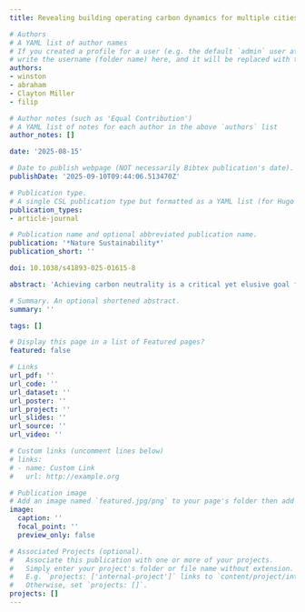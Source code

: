 ```yaml
---
title: Revealing building operating carbon dynamics for multiple cities

# Authors
# A YAML list of author names
# If you created a profile for a user (e.g. the default `admin` user at `content/authors/admin/`), 
# write the username (folder name) here, and it will be replaced with their full name and linked to their profile.
authors:
- winston
- abraham
- Clayton Miller
- filip

# Author notes (such as 'Equal Contribution')
# A YAML list of notes for each author in the above `authors` list
author_notes: []

date: '2025-08-15'

# Date to publish webpage (NOT necessarily Bibtex publication's date).
publishDate: '2025-09-10T09:44:06.513470Z'

# Publication type.
# A single CSL publication type but formatted as a YAML list (for Hugo requirements).
publication_types:
- article-journal

# Publication name and optional abbreviated publication name.
publication: '*Nature Sustainability*'
publication_short: ''

doi: 10.1038/s41893-025-01615-8

abstract: 'Achieving carbon neutrality is a critical yet elusive goal for many cities, hindered by limited understanding of the relationship between building emissions and their surroundings. To address this challenge, we present a generalizable open science framework that integrates building energy-consumption data, multi-modal geospatial inputs and graph deep learning to quantify building operating emissions and their links to urban form and socio-economic factors. Applying this approach to five cities with diverse climates and planning contexts—Melbourne, New York City (Manhattan), Seattle, Singapore and Washington DC—we demonstrate that our models explain 78.4% of the variation in building operating carbon emissions across cities, achieving state-of-the-art accuracy for urban-scale energy modelling. Our findings reveal strong connections between a city’s planning history and its building carbon profile, alongside stark inequalities where wealthier areas often exhibit the highest per capita emissions. Additionally, the relationship between urban density and building emissions is complex and city specific, with emissions extending beyond dense urban cores into suburban areas. To design effective decarbonization strategies, cities must consider how their planning histories, urban layouts and economic conditions shape current emissions patterns.'

# Summary. An optional shortened abstract.
summary: ''

tags: []

# Display this page in a list of Featured pages?
featured: false

# Links
url_pdf: ''
url_code: ''
url_dataset: ''
url_poster: ''
url_project: ''
url_slides: ''
url_source: ''
url_video: ''

# Custom links (uncomment lines below)
# links:
# - name: Custom Link
#   url: http://example.org

# Publication image
# Add an image named `featured.jpg/png` to your page's folder then add a caption below.
image:
  caption: ''
  focal_point: ''
  preview_only: false

# Associated Projects (optional).
#   Associate this publication with one or more of your projects.
#   Simply enter your project's folder or file name without extension.
#   E.g. `projects: ['internal-project']` links to `content/project/internal-project/index.md`.
#   Otherwise, set `projects: []`.
projects: []
---
```


